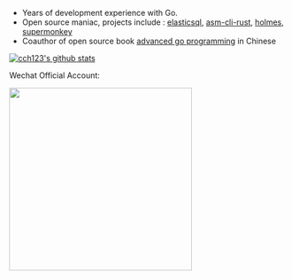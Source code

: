 * Years of development experience with Go.
* Open source maniac, projects include : [elasticsql](http://github.com/cch123/elasticsql), [asm-cli-rust](http://github.com/cch123/asm-cli-rust), [holmes](https://github.com/mosn/holmes), [supermonkey](http://github.com/cch123/supermonkey)
* Coauthor of open source book [advanced go programming](https://github.com/chai2010/advanced-go-programming-book) in Chinese

[![cch123's github stats](https://github-readme-stats-git-masterrstaa-rickstaa.vercel.app/api?username=cch123)](https://github.com/cch123)

Wechat Official Account:

<img width="330px"  src="https://xargin.com/content/images/2021/05/wechat.png">
